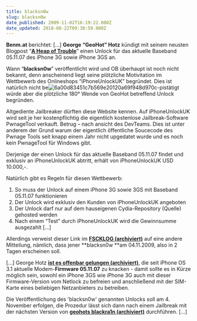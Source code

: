 ```yaml
---
title: blacksn0w
slug: blacksn0w
date_published: 2009-11-02T16:19:22.000Z
date_updated: 2018-08-22T09:38:59.000Z
---
```


**Benm.at** berichtet: [...] **George “GeoHot” Hotz** kündigt mit seinem neusten Blogpost “**[A Heap of Trouble](http://iphonejtag.blogspot.com/2009/10/heap-of-trouble.html)**” einen Unlock für das aktuelle Baseband 05.11.07 des iPhone 3G sowie iPhone 3GS an.

Wann “**blacksn0w**” veröffentlicht wird und OB überhaupt ist noch nicht bekannt, denn anscheinend liegt seine plötzliche Motivitation im Wettbewerb des Onlineshops “iPhoneUnlockUK” begründet. Dies ist natürlich nicht be![6a00d83451c7b569e20120a69f948d970c-pi](//picdump.thafaker.de/benm.at/wp-content/uploads/2009/11/6a00d83451c7b569e20120a69f948d970c-pi.jpg)stätigt würde aber die plötzliche 180° Wende von GeoHot betreffend Unlock begründen.

Altgediente Jailbreaker dürften diese Website kennen. Auf iPhoneUnlockUK wird seit je her kostenpflichtig die eigentlich kostenlose Jailbreak-Software PwnageTool verkauft. Betrug – nach ansicht des DevTeams. Dies ist unter anderem der Grund warum der eigentlich öffentliche Soucecode des Pwnage Tools seit knapp einem Jahr nicht upgedatet wurde und es noch kein PwnageTool für Windows gibt.

Derjenige der einen Unlock für das aktuelle Baseband 05.11.07 findet und exklusiv an iPhoneUnlockUK abtritt, erhält von iPhoneUnlockUK USD 10.000,-.

Natürlich gibt es Regeln für diesen Wettbewerb:

1.  So muss der Unlock auf einem iPhone 3G sowie 3GS mit Baseband 05.11.07 funktionieren
2. Der Unlock wird exklusiv den Kunden von iPhoneUnlockUK angeboten
3. Der Unlock darf nur auf dem hauseigenen Cydia-Repository (Quelle) gehosted werden
4. Nach einem “Test” durch iPhoneUnlockUK wird die Gewinnsumme ausgezahlt [...]

Allerdings verweist dieser Link im **[FSCKLOG (archiviert)](http://web.archive.org/web/20090909102852/http://www.fscklog.com/)** auf eine andere Mitteilung, nämlich, dass jener **blacksn0w **am 04.11.2009, also in 2 Tagen erscheinen soll.

[...] George Hotz **[ist es offenbar gelungen (archiviert)](http://web.archive.org/web/20091105062920/http://twitter.com:80/geohot/status/5314322801)**, die seit iPhone OS 3.1 aktuelle Modem-**Firmware 05.11.07** zu knacken - damit sollte es in Kürze möglich sein, sowohl ein iPhone 3GS wie iPhone 3G auch mit dieser Firmware-Version vom Netlock zu befreien und anschließend mit der SIM-Karte eines beliebigen Netzanbieters zu betreiben.

Die Veröffentlichung des 'blacksn0w' genannten Unlocks soll am 4. November erfolgen, die Prozedur lässt sich dann nach einem Jailbreak mit der nächsten Version von **[geohots blackra1n (archiviert)](http://web.archive.org/web/20091017070601/http://www.fscklog.com:80/2009/10/jailbreak-hindernis-bei-neuen-iphone-3gs-modellen-mac-version-von-blackra1n.html)** durchführen. [...]
